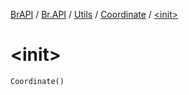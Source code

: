 [BrAPI](../../../index.md) / [Br.API](../../index.md) / [Utils](../index.md) / [Coordinate](index.md) / [&lt;init&gt;](./-init-.md)

# &lt;init&gt;

`Coordinate()`